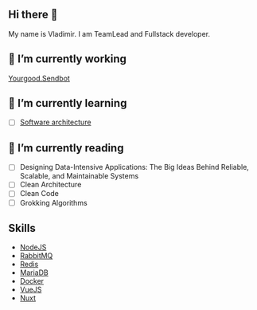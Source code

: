 ## Hi there 👋

My name is Vladimir. I am TeamLead and Fullstack developer.

## 🔭 I’m currently working

[Yourgood.Sendbot](https://sendbot.yourgood.app/)

## 🌱 I’m currently learning

- [ ] [Software architecture](https://practicum.yandex.ru/software-architect)

## 📖 I’m currently reading

- [ ] Designing Data-Intensive Applications: The Big Ideas Behind Reliable, Scalable, and Maintainable Systems
- [ ] Clean Architecture
- [ ] Clean Code
- [ ] Grokking Algorithms

## Skills

- [NodeJS](https://nodejs.org/)
- [RabbitMQ](https://www.rabbitmq.com/)
- [Redis](https://redis.io/)
- [MariaDB](https://mariadb.org/)
- [Docker](https://www.docker.com/)
- [VueJS](https://vuejs.org/)
- [Nuxt](https://nuxt.com/)
